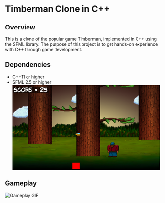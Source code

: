# Timberman Clone in C++

## Overview

This is a clone of the popular game Timberman, implemented in C++ using the SFML library. The purpose of this project is to get hands-on experience with C++ through game development.

## Dependencies

- C++11 or higher
- SFML 2.5 or higher
![Game Screenshot](./media/image.png)

## Gameplay
![Gameplay GIF](./media/gameplay.gif)
